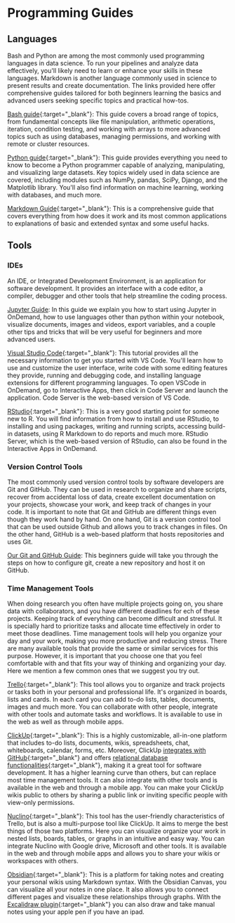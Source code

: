 # Programming Guides

## Languages

Bash and Python are among the most commonly used programming languages in data science. To run your pipelines and analyze data effectively, you'll likely need to learn or enhance your skills in these languages. Markdown is another language commonly used in science to present results and create documentation. The links provided here offer comprehensive guides tailored for both beginners learning the basics and advanced users seeking specific topics and practical how-tos.

[Bash guide](https://monicagiraldochica.github.io/bash.html){:target="_blank"}: This guide covers a broad range of topics, from fundamental concepts like file manipulation, arithmetic operations, iteration, condition testing, and working with arrays to more advanced topics such as using databases, managing permissions, and working with remote or cluster resources.

[Python guide](https://www.w3schools.com/python/){:target="_blank"}: This guide provides everything you need to know to become a Python programmer capable of analyzing, manipulating, and visualizing large datasets. Key topics widely used in data science are covered, including modules such as NumPy, pandas, SciPy, Django, and the Matplotlib library. You'll also find information on machine learning, working with databases, and much more.

[Markdown Guide](https://www.markdownguide.org/getting-started/){:target="_blank"}: This is a comprehensive guide that covers everything from how does it work and its most common applications to explanations of basic and extended syntax and some useful hacks.

## Tools

### IDEs

An IDE, or Integrated Development Environment, is an application for software development. It provides an interface with a code editor, a compiler, debugger and other tools that help streamline the coding process.

[Jupyter Guide](jupyter.md): In this guide we explain you how to start using Jupyter in OnDemand, how to use languages other than python within your notebook, visualize documents, images and videos, export variables, and a couple other tips and tricks that will be very useful for beginners and more advanced users.

[Visual Studio Code](https://code.visualstudio.com/docs/getstarted/getting-started){:target="_blank"}: This tutorial provides all the necessary information to get you started with VS Code. You'll learn how to use and customize the user interface, write code with some editing features they provide, running and debugging code, and installing language extensions for different programming languages. To open VSCode in OnDemand, go to Interactive Apps, then click in Code Server and launch the application. Code Server is the web-based version of VS Code.

[RStudio](https://www.dataquest.io/blog/tutorial-getting-started-with-r-and-rstudio/){:target="_blank"}: This is a very good starting point for someone new to R. You will find information from how to install and use RStudio, to installing and using packages, writing and running scripts, accessing build-in datasets, using R Markdown to do reports and much more. RStudio Server, which is the web-based version of RStudio, can also be found in the Interactive Apps in OnDemand.

### Version Control Tools

The most commonly used version control tools by software developers are Git and GitHub. They can be used in research to organize and share scripts, recover from accidental loss of data, create excellent documentation on your projects, showcase your work, and keep track of changes in your code. It is important to note that Git and GitHub are different things even though they work hand by hand. On one hand, Git is a version control tool that can be used outside Github and allows you to track changes in files. On the other hand, GitHub is a web-based platform that hosts repositories and uses Git.

[Our Git and GitHub Guide](../software/git.md): This beginners guide will take you through the steps on how to configure git, create a new repository and host it on GitHub.

### Time Management Tools

When doing research you often have multiple projects going on, you share data with collaborators, and you have different deadlines for ech of these projects. Keeping track of everything can become difficult and stressful. It is specially hard to prioritize tasks and allocate time effectively in order to meet those deadlines. Time management tools will help you organize your day and your work, making you more productive and reducing stress. There are many available tools that provide the same or similar services for this purpose. However, it is important that you choose one that you feel comfortable with and that fits your way of thinking and organizing your day. Here we mention a few common ones that we suggest you try out.

[Trello](https://trello.com/guide){:target="_blank"}: This tool allows you to organize and track projects or tasks both in your personal and professional life. It's organized in boards, lists and cards. In each card you can add to-do lists, tables, documents, images and much more. You can collaborate with other people, integrate with other tools and automate tasks and workflows. It is available to use in the web as well as through mobile apps.

[ClickUp](https://university.clickup.com/page/course-catalog){:target="_blank"}: This is a highly customizable, all-in-one platform that includes to-do lists, documents, wikis, spreadsheets, chat, whiteboards, calendar, forms, etc. Moreover, ClickUp [integrates with GitHub](https://help.clickup.com/hc/en-us/articles/6305771568791-GitHub-integration){:target="_blank"} and offers [relational database functionalities](https://clickup.com/blog/relational-database/){:target="_blank"}, making it a great tool for software development. It has a higher learning curve than others, but can replace most time management tools. It can also integrate with other tools and is available in the web and through a mobile app. You can make your ClickUp wikis public to others by sharing a public link or inviting specific people with view-only permissions.

[Nuclino](https://help.nuclino.com/d81c3c05-getting-started){:target="_blank"}: This tool has the user-friendly characteristics of Trello, but is also a multi-purpose tool like ClickUp. It aims to merge the best things of those two platforms. Here you can visualize organize your work in nested lists, boards, tables, or graphs in an intuitive and easy way. You can integrate Nuclino with Google drive, Microsoft and other tools. It is available in the web and through mobile apps and allows you to share your wikis or workspaces with others.

[Obsidian](https://obsidian.rocks/getting-started-with-obsidian-a-beginners-guide/){:target="_blank"}: This is a platform for taking notes and creating your personal wikis using Markdown syntax. With the Obsidian Canvas, you can visualize all your notes in one place. It also allows you to connect different pages and visualize these relationships through graphs. With the [Excalidraw plugin](https://www.youtube.com/watch?v=i-hIfY-Ecjg&list=PL6mqgtMZ4NP3MQGVzQaemEx7YTgmJ9lNv){:target="_blank"} you can also draw and take manual notes using your apple pen if you have an ipad.
